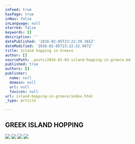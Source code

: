 ```yaml
---
inFeed: true
hasPage: true
inNav: false
inLanguage: null
starred: false
keywords: []
description: ''
datePublished: '2016-02-05T23:22:39.365Z'
dateModified: '2016-02-05T23:22:32.987Z'
title: Island hopping in Greece
author: []
sourcePath: _posts/2016-02-05-island-hopping-in-greece.md
published: true
authors: []
publisher:
  name: null
  domain: null
  url: null
  favicon: null
url: island-hopping-in-greece/index.html
_type: Article

---
```

## GREEK ISLAND HOPPING
![](https://s3-us-west-2.amazonaws.com/the-grid-img/p/6585d5f0cf77ca976c643550a0ce4ce3f9733daf.jpg)
![](https://the-grid-user-content.s3-us-west-2.amazonaws.com/f180e310-c22c-4dde-adaa-6339ed3f12b6.jpg)
![](https://the-grid-user-content.s3-us-west-2.amazonaws.com/2b86ac57-4cb6-449f-b924-89753511d0d3.jpg)
![](https://the-grid-user-content.s3-us-west-2.amazonaws.com/293e18ed-f58b-4355-9d48-4f8d14ef36f6.jpg)